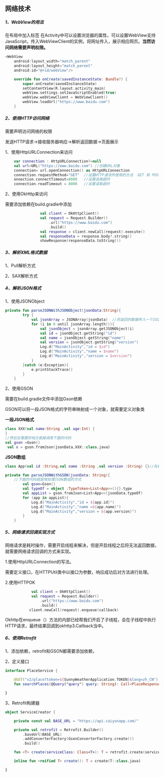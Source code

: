 ## 网络技术

##### 1、WebView的用法

在布局中加入<WebView>标签 在Activity中可以设置浏览器的属性，可以设置WebView支持JavaScript，传入WebViewClient的实例，将网址传入，展示相应网页。**当然访问网络需要声明权限。**

```kotlin
<WebView
    android:layout_width="match_parent"
    android:layout_height="match_parent"
    android:id="@+id/webView"/>
```
```kotlin
 	override fun onCreate(savedInstanceState: Bundle?) {
        super.onCreate(savedInstanceState)
        setContentView(R.layout.activity_main)
        webView.settings.setJavaScriptEnabled(true)
        webView.webViewClient = WebViewClient()
        webView.loadUrl("https://www.baidu.com")
    }
```

##### 2、使用HTTP访问网络

需要声明访问网络的权限

发送HTTP请求->接收服务器响应->解析返回数据->页面展示

1、使用HttpURLConnection来访问

```kotlin
	var connection : HttpURLConnection?=null
	val url=URL("https://www.baidu.com") //创建URL对象
    connection= url.openConnection() as HttpURLConnection 
    connection.requestMethod="GET"	//设置HTTP请求所使用的方法  GET 和 POST
    onnection.connectTimeout=8000	//设置连接超时
    connection.readTimeout = 8000   //设置读取超时
```
2、使用OkHttp来访问

需要添加依赖在build.gradle中添加

```kotlin
				val client = OkHttpClient()
	            val request = Request.Builder()
                    .url("https://www.baidu.com")
                    .build()
                val response = client.newCall(request).execute()
                val responseData = response.body?.string()
                showResponse(responseData.toString())

```

##### 3、解析XML格式数据

1、Pull解析方式

2、SAX解析方式

##### 4、解析JSON格式

1、使用JSONObject

```kotlin
private fun parseJSONWithJSONObject(jsonData:String){
        try {
            val jsonArray = JSONArray(jsonData)  //将返回的数据传入一个JSONArray对象中
            for (i in 0 until jsonArray.length()){
                val jsonObject = jsonArray.getJSONObject(i)
                val id = jsonObject.getString("id")
                val name = jsonObject.getString("name")
                val version = jsonObject.getString("version")
                Log.d("MainActivity","id = $id")
                Log.d("MainActivity","name = $name")
                Log.d("MainActivity","version = $version")
            }
        }catch (e:Exception){
            e.printStackTrace()
        }
    }
```

2、使用GSON

需要在build.gradle文件中添加Gson依赖

GSON可以将一段JSON格式的字符串映射成一个对象，就需要定义对象类

**一段JSON格式**

```kotlin
class XXX(val name:String ,val age:Int) {
}
//然后在需要的地方直接调用下面的代码
val gson =Gson()
 val x = gson.fromJson(jsonData,XXX::class.java)
```

**JSON数组**

```kotlin
class App(val id :String,val name :String ,val version :String) {}//先建立与数据对应的类

private fun parseJSONWithGSON(jsonData: String){
	//下面的代码就是用处理JSON数组的方式
        val gson=Gson()
        val typeOf = object :TypeToken<List<App>>(){}.type
        val appList = gson.fromJson<List<App>>(jsonData,typeOf)
        for (app in appList){
            Log.d("MainActivity","id = ${app.id}")
            Log.d("MainActivity","name =${app.name}")
            Log.d("MainActivity","version = ${app.version}")
        }
    }
```

##### 5、网络请求回调实现方式

网络请求是耗时操作，需要开启线程来解决，但是开启线程之后将无法返回数据，就需要网络请求回调的方式来实现。

1.使用HttpURLConnection的写法。

需要定义接口，在HTTPUtil类中以接口为参数，响应成功后对方法进行处理。

2.使用HTTPOK

```kotlin
			val client = OkHttpClient()
            val request = Request.Builder()
                .url("https://www.baidu.com")
                .build()
           client.newCall(request).enqueue(callback)
```
Okhttp在enqueue（）方法的内部已经帮我们开启了子线程，会在子线程中执行HTTP请求，最终结果回调到okhttp3.Callback当中。

##### 6、使用Retrofit

1、添加依赖，retrofit和GSON都需要添加依赖，

2、定义接口

```kotlin
interface PlaceService {

    @GET("v2/place?token=${SunnyWeatherApplication.TOKEN}&lang=zh_CN")
    fun searchPlaces(@Query("query") query: String): Call<PlaceResponse>

}
```

3、Retrofit构建器

```kotlin
object ServiceCreator {

    private const val BASE_URL = "https://api.caiyunapp.com/"

    private val retrofit = Retrofit.Builder()
        .baseUrl(BASE_URL)
        .addConverterFactory(GsonConverterFactory.create())
        .build()

    fun <T> create(serviceClass: Class<T>): T = retrofit.create(serviceClass)

    inline fun <reified T> create(): T = create(T::class.java)

}
```